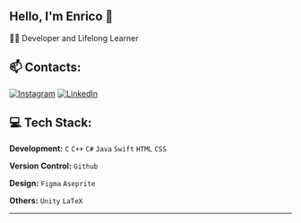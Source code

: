 ## Hello, I'm Enrico 👋  
🔭🌱 Developer and Lifelong Learner<br>

## 📫 Contacts:
[![Instagram](https://img.shields.io/badge/Instagram-%23E4405F.svg?logo=Instagram&logoColor=white)](https://instagram.com/enrico.mdn) [![LinkedIn](https://img.shields.io/badge/LinkedIn-%230077B5.svg?logo=linkedin&logoColor=white)](https://www.linkedin.com/in/enricomadonna39/)

## 💻 Tech Stack:

**Development:** `C` `C++` `C#` `Java` `Swift` `HTML` `CSS`  
 
**Version Control:** `Github`

**Design:** `Figma` `Aseprite`

**Others:** `Unity` `LaTeX` 

 
---

<!-- Proudly created with GPRM ( https://gprm.itsvg.in ) -->

